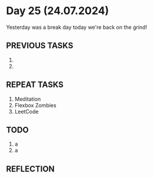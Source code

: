 # Day 25 (24.07.2024)
Yesterday was a break day today we're back on the grind!
## PREVIOUS TASKS

1.
2.

## REPEAT TASKS

1. Meditation
2. Flexbox Zombies
3. LeetCode

## TODO

1. a
2. a

## REFLECTION
